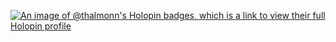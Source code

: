 [![An image of @thalmonn's Holopin badges, which is a link to view their full Holopin profile](https://holopin.me/thalmonn)](https://holopin.io/@thalmonn)
